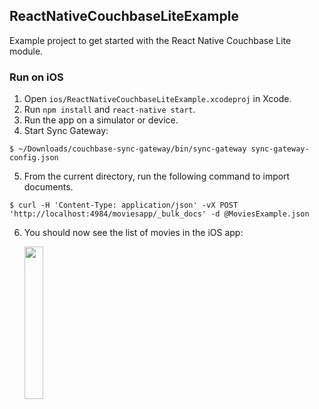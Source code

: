 ## ReactNativeCouchbaseLiteExample

Example project to get started with the React Native Couchbase Lite module.

### Run on iOS

1. Open `ios/ReactNativeCouchbaseLiteExample.xcodeproj` in Xcode.
2. Run `npm install` and `react-native start`.
3. Run the app on a simulator or device.
4. Start Sync Gateway:

  ```
  $ ~/Downloads/couchbase-sync-gateway/bin/sync-gateway sync-gateway-config.json
  ```

5. From the current directory, run the following command to import documents.

  ```
  $ curl -H 'Content-Type: application/json' -vX POST 'http://localhost:4984/moviesapp/_bulk_docs' -d @MoviesExample.json
```

6. You should now see the list of movies in the iOS app:

	<img src="assets/thumbnail-ios.png" width="25%" />